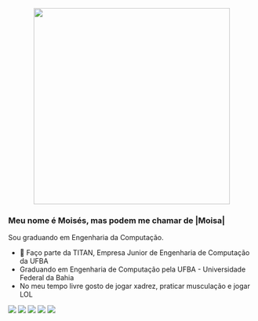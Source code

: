 

<span align="center">
<div class="container">
    <img src="https://user-images.githubusercontent.com/95927203/167500280-cd439bf7-689d-4a6a-8a1a-14eead292da3.jpg" border-radius="4px" width="400" />
    
</div>
</span>

   
    
### Meu nome é Moisés, mas podem me chamar de |Moisa|
Sou graduando em Engenharia da Computação.
- 🔭 Faço parte da TITAN, Empresa Junior de Engenharia de Computação da UFBA
- Graduando em Engenharia de Computação pela UFBA - Universidade Federal da Bahia
- No meu tempo livre gosto de jogar xadrez, praticar musculação e jogar LOL



[<img src="https://img.shields.io/badge/twitter-%231DA1F2.svg?&style=for-the-badge&logo=twitter&logoColor=white" />](https://twitter.com/USERNAME) [<img src="https://img.shields.io/badge/medium-%2312100E.svg?&style=for-the-badge&logo=medium&logoColor=white" />](https://medium.com/USERNAME)  [<img src="https://img.shields.io/badge/linkedin-%230077B5.svg?&style=for-the-badge&logo=linkedin&logoColor=white" />](https://www.linkedin.com/in/USERNAME/) [<img src = "https://img.shields.io/badge/instagram-%23E4405F.svg?&style=for-the-badge&logo=instagram&logoColor=white">](https://www.instagram.com/USERNAME/) [<img src = "https://img.shields.io/badge/facebook-%231877F2.svg?&style=for-the-badge&logo=facebook&logoColor=white">](https://www.facebook.com/USERNAME)
        

